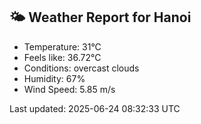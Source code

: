 <!-- WEATHER-START -->
## 🌤 Weather Report for Hanoi

- Temperature: 31°C
- Feels like: 36.72°C
- Conditions: overcast clouds
- Humidity: 67%
- Wind Speed: 5.85 m/s

Last updated: 2025-06-24 08:32:33 UTC
<!-- WEATHER-END -->
